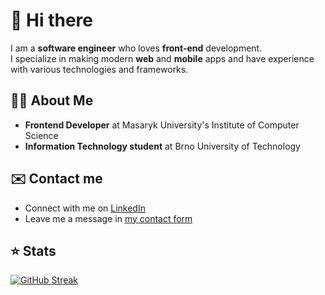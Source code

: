 # 👋 Hi there

I am a **software engineer** who loves **front-end** development.<br/>
I specialize in making modern **web** and **mobile** apps and have experience with various technologies and frameworks. 

## 🧑‍💻 About Me

- **Frontend Developer** at Masaryk University's Institute of Computer Science 
- **Information Technology student** at Brno University of Technology

## ✉️ Contact me

- Connect with me on [LinkedIn](https://linkedin.com/in/dmitrii-ivanushkin)
- Leave me a message in [my contact form](https://dmitrii.online/contact)

## ⭐ Stats

[![GitHub Streak](https://streak-stats.demolab.com/?user=lasjdhu&theme=one-dark-pro)](https://git.io/streak-stats)
